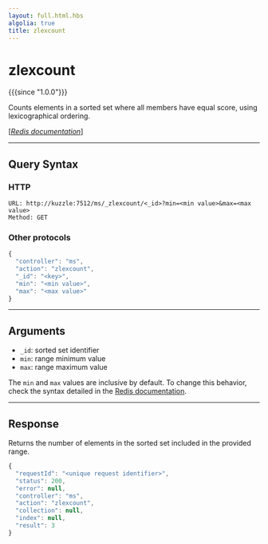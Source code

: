 ```yaml
---
layout: full.html.hbs
algolia: true
title: zlexcount
---
```


# zlexcount

{{{since "1.0.0"}}}

Counts elements in a sorted set where all members have equal score, using lexicographical ordering. 

[[_Redis documentation_]](https://redis.io/commands/zlexcount)

---

## Query Syntax

### HTTP

```http
URL: http://kuzzle:7512/ms/_zlexcount/<_id>?min=<min value>&max=<max value>
Method: GET
```

### Other protocols

```js
{
  "controller": "ms",
  "action": "zlexcount",
  "_id": "<key>",
  "min": "<min value>",
  "max": "<max value>"
}
```

---

## Arguments

* `_id`: sorted set identifier
* `min`: range minimum value
* `max`: range maximum value

The `min` and `max` values are inclusive by default. To change this behavior, check the syntax detailed in the [Redis documentation](https://redis.io/commands/zrangebylex).

---

## Response

Returns the number of elements in the sorted set included in the provided range.

```javascript
{
  "requestId": "<unique request identifier>",
  "status": 200,
  "error": null,
  "controller": "ms",
  "action": "zlexcount",
  "collection": null,
  "index": null,
  "result": 3
}
```

